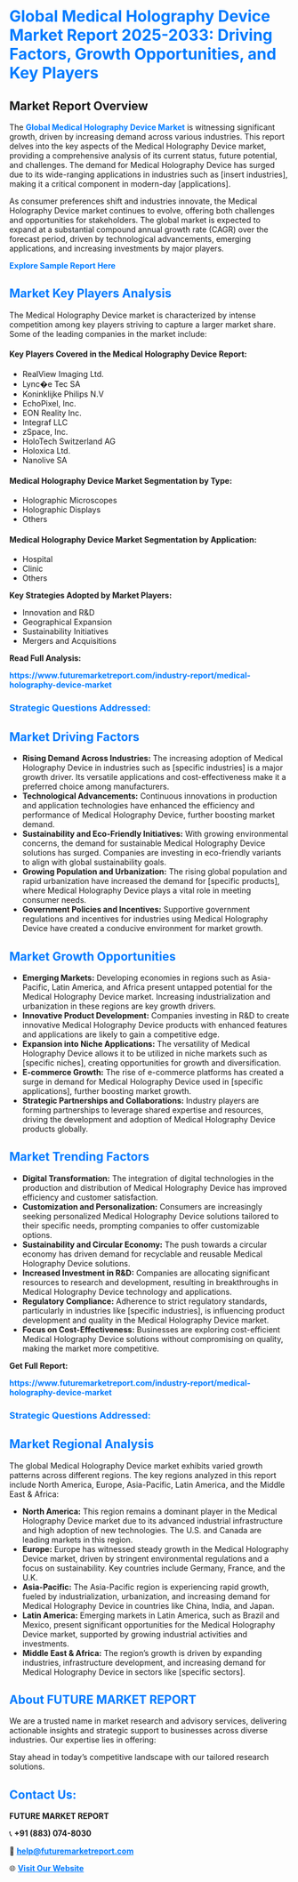 <h1 style="color: #007BFF;">Global Medical Holography Device Market Report 2025-2033: Driving Factors, Growth Opportunities, and Key Players</h1>

<section id="overview">
<h2>Market Report Overview</h2>
<p>The <a href="https://www.futuremarketreport.com/industry-report/medical-holography-device-market" style="color: #007BFF; text-decoration: none;"><strong>Global Medical Holography Device Market</strong></a> is witnessing significant growth, driven by increasing demand across various industries. This report delves into the key aspects of the Medical Holography Device market, providing a comprehensive analysis of its current status, future potential, and challenges. The demand for Medical Holography Device has surged due to its wide-ranging applications in industries such as [insert industries], making it a critical component in modern-day [applications].</p>
<p>As consumer preferences shift and industries innovate, the Medical Holography Device market continues to evolve, offering both challenges and opportunities for stakeholders. The global market is expected to expand at a substantial compound annual growth rate (CAGR) over the forecast period, driven by technological advancements, emerging applications, and increasing investments by major players.</p>
</section>

<section id="overview">
<p><a href="https://www.futuremarketreport.com/request-sample/reportId=79396" style="color: #007BFF; text-decoration: none;"><strong>Explore Sample Report Here</strong></a></p>
</section>

<section id="key-players">
<h2 style="color: #007BFF;">Market Key Players Analysis</h2>
<p>The Medical Holography Device market is characterized by intense competition among key players striving to capture a larger market share. Some of the leading companies in the market include:</p>
<h4>Key Players Covered in the Medical Holography Device Report:</h4>
<ul><li>RealView Imaging Ltd.</li><li>Lync�e Tec SA</li><li>Koninklijke Philips N.V</li><li>EchoPixel, Inc.</li><li>EON Reality Inc.</li><li>Integraf LLC</li><li>zSpace, Inc.</li><li>HoloTech Switzerland AG</li><li>Holoxica Ltd.</li><li>Nanolive SA</li></ul>
<h4>Medical Holography Device Market Segmentation by Type:</h4>
<ul><li>Holographic Microscopes</li><li>Holographic Displays</li><li>Others</li></ul>

<h4>Medical Holography Device Market Segmentation by Application:</h4>
<ul><li>Hospital</li><li>Clinic</li><li>Others</li></ul>
<p><strong>Key Strategies Adopted by Market Players:</strong></p>
<ul>
<li>Innovation and R&D</li>
<li>Geographical Expansion</li>
<li>Sustainability Initiatives</li>
<li>Mergers and Acquisitions</li>
</ul>
</section>

<section>
<p><strong>Read Full Analysis: </strong></p><a href="https://www.futuremarketreport.com/industry-report/medical-holography-device-market" style="color: #007BFF; text-decoration: none;"><strong>https://www.futuremarketreport.com/industry-report/medical-holography-device-market</strong></a>
<h3 style="color: #007BFF;">Strategic Questions Addressed:</h3>
</section>

<section id="driving-factors">
<h2 style="color: #007BFF;">Market Driving Factors</h2>
<ul>
<li><strong>Rising Demand Across Industries:</strong> The increasing adoption of Medical Holography Device in industries such as [specific industries] is a major growth driver. Its versatile applications and cost-effectiveness make it a preferred choice among manufacturers.</li>
<li><strong>Technological Advancements:</strong> Continuous innovations in production and application technologies have enhanced the efficiency and performance of Medical Holography Device, further boosting market demand.</li>
<li><strong>Sustainability and Eco-Friendly Initiatives:</strong> With growing environmental concerns, the demand for sustainable Medical Holography Device solutions has surged. Companies are investing in eco-friendly variants to align with global sustainability goals.</li>
<li><strong>Growing Population and Urbanization:</strong> The rising global population and rapid urbanization have increased the demand for [specific products], where Medical Holography Device plays a vital role in meeting consumer needs.</li>
<li><strong>Government Policies and Incentives:</strong> Supportive government regulations and incentives for industries using Medical Holography Device have created a conducive environment for market growth.</li>
</ul>
</section>

<section id="growth-opportunities">
<h2 style="color: #007BFF;">Market Growth Opportunities</h2>
<ul>
<li><strong>Emerging Markets:</strong> Developing economies in regions such as Asia-Pacific, Latin America, and Africa present untapped potential for the Medical Holography Device market. Increasing industrialization and urbanization in these regions are key growth drivers.</li>
<li><strong>Innovative Product Development:</strong> Companies investing in R&D to create innovative Medical Holography Device products with enhanced features and applications are likely to gain a competitive edge.</li>
<li><strong>Expansion into Niche Applications:</strong> The versatility of Medical Holography Device allows it to be utilized in niche markets such as [specific niches], creating opportunities for growth and diversification.</li>
<li><strong>E-commerce Growth:</strong> The rise of e-commerce platforms has created a surge in demand for Medical Holography Device used in [specific applications], further boosting market growth.</li>
<li><strong>Strategic Partnerships and Collaborations:</strong> Industry players are forming partnerships to leverage shared expertise and resources, driving the development and adoption of Medical Holography Device products globally.</li>
</ul>
</section>

<section id="trending-factors">
<h2 style="color: #007BFF;">Market Trending Factors</h2>
<ul>
<li><strong>Digital Transformation:</strong> The integration of digital technologies in the production and distribution of Medical Holography Device has improved efficiency and customer satisfaction.</li>
<li><strong>Customization and Personalization:</strong> Consumers are increasingly seeking personalized Medical Holography Device solutions tailored to their specific needs, prompting companies to offer customizable options.</li>
<li><strong>Sustainability and Circular Economy:</strong> The push towards a circular economy has driven demand for recyclable and reusable Medical Holography Device solutions.</li>
<li><strong>Increased Investment in R&D:</strong> Companies are allocating significant resources to research and development, resulting in breakthroughs in Medical Holography Device technology and applications.</li>
<li><strong>Regulatory Compliance:</strong> Adherence to strict regulatory standards, particularly in industries like [specific industries], is influencing product development and quality in the Medical Holography Device market.</li>
<li><strong>Focus on Cost-Effectiveness:</strong> Businesses are exploring cost-efficient Medical Holography Device solutions without compromising on quality, making the market more competitive.</li>
</ul>
</section>

<section>
<p><strong>Get Full Report: </strong></p><a href="https://www.futuremarketreport.com/industry-report/medical-holography-device-market" style="color: #007BFF; text-decoration: none;"><strong>https://www.futuremarketreport.com/industry-report/medical-holography-device-market</strong></a>
<h3 style="color: #007BFF;">Strategic Questions Addressed:</h3>
</section>


<section id="regional-analysis">
<h2 style="color: #007BFF;">Market Regional Analysis</h2>
<p>The global Medical Holography Device market exhibits varied growth patterns across different regions. The key regions analyzed in this report include North America, Europe, Asia-Pacific, Latin America, and the Middle East & Africa:</p>
<ul>
<li><strong>North America:</strong> This region remains a dominant player in the Medical Holography Device market due to its advanced industrial infrastructure and high adoption of new technologies. The U.S. and Canada are leading markets in this region.</li>
<li><strong>Europe:</strong> Europe has witnessed steady growth in the Medical Holography Device market, driven by stringent environmental regulations and a focus on sustainability. Key countries include Germany, France, and the U.K.</li>
<li><strong>Asia-Pacific:</strong> The Asia-Pacific region is experiencing rapid growth, fueled by industrialization, urbanization, and increasing demand for Medical Holography Device in countries like China, India, and Japan.</li>
<li><strong>Latin America:</strong> Emerging markets in Latin America, such as Brazil and Mexico, present significant opportunities for the Medical Holography Device market, supported by growing industrial activities and investments.</li>
<li><strong>Middle East & Africa:</strong> The region’s growth is driven by expanding industries, infrastructure development, and increasing demand for Medical Holography Device in sectors like [specific sectors].</li>
</ul>
</section>

<footer>
<h2 style="color: #007BFF;">About FUTURE MARKET REPORT</h2>
<p>We are a trusted name in market research and advisory services, delivering actionable insights and strategic support to businesses across diverse industries. Our expertise lies in offering:</p>

<p>Stay ahead in today’s competitive landscape with our tailored research solutions.</p>

<h2 style="color: #007BFF;">Contact Us:</h2>
<p><strong>FUTURE MARKET REPORT</strong></p>
<p>📞 <strong>+91 (883) 074-8030</strong></p>
<p>📧 <strong><a href="mailto:help@futuremarketreport.com" style="color: #007BFF;">help@futuremarketreport.com</a></strong></p>
<p>🌐 <strong><a href="https://www.futuremarketreport.com/" style="color: #007BFF;">Visit Our Website</a></strong></p>
</footer>